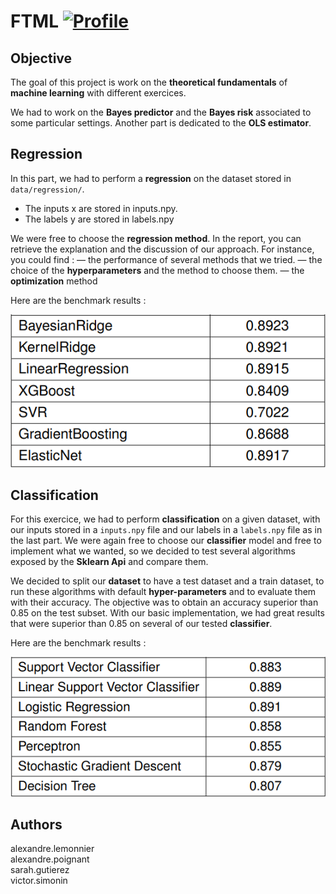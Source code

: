 # FTML [![Profile][title-img]][profile]

[title-img]:https://img.shields.io/badge/-SCIA--PRIME-red
[profile]:https://github.com/bictole

## Objective

The goal of this project is work on the **theoretical fundamentals** of **machine learning** with different exercices.

We had to work on the **Bayes predictor** and the **Bayes risk** associated to some particular settings. Another part is dedicated to the **OLS estimator**. 


## Regression


In this part, we had to perform a **regression** on the dataset stored in `data/regression/`.
* The inputs x are stored in inputs.npy.
* The labels y are stored in labels.npy

We were free to choose the **regression method**. In the report, you can retrieve the explanation and the discussion of our approach.
For instance, you could find :
— the performance of several methods that we tried.
— the choice of the **hyperparameters** and the method to choose them.
— the **optimization** method

Here are the benchmark results :

<img src="https://github.com/Pypearl/FTML/blob/main/readme_images/bench_reg.png" alt="Regression Benchmark">


## Classification

For this exercice, we had to perform **classification** on a given dataset, with our inputs stored in a `inputs.npy` file and our labels in a `labels.npy` file as in the last part.
We were again free to choose our **classifier** model and free to implement what we wanted, so we decided to test several algorithms exposed by the **Sklearn Api** and compare them.

We decided to split our **dataset** to have a test dataset and a train dataset, to run these algorithms with default **hyper-parameters** and to evaluate them with their accuracy. The objective was to obtain an accuracy superior than 0.85 on the test subset. With our basic implementation, we had great results that were superior
than 0.85 on several of our tested **classifier**.

Here are the benchmark results :

<img src="https://github.com/Pypearl/FTML/blob/main/readme_images/bench_cla.png" alt="Classification Benchmark">

## Authors

alexandre.lemonnier\
alexandre.poignant\
sarah.gutierez\
victor.simonin